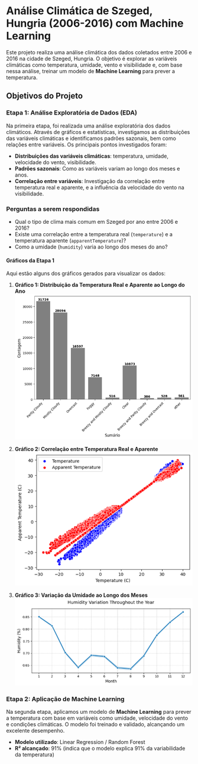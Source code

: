 # Análise Climática de Szeged, Hungria (2006-2016) com Machine Learning

Este projeto realiza uma análise climática dos dados coletados entre 2006 e 2016 na cidade de Szeged, Hungria. O objetivo é explorar as variáveis climáticas como temperatura, umidade, vento e visibilidade e, com base nessa análise, treinar um modelo de **Machine Learning** para prever a temperatura.

## Objetivos do Projeto

### Etapa 1: Análise Exploratória de Dados (EDA)
Na primeira etapa, foi realizada uma análise exploratória dos dados climáticos. Através de gráficos e estatísticas, investigamos as distribuições das variáveis climáticas e identificamos padrões sazonais, bem como relações entre variáveis. Os principais pontos investigados foram:

- **Distribuições das variáveis climáticas**: temperatura, umidade, velocidade do vento, visibilidade.
- **Padrões sazonais**: Como as variáveis variam ao longo dos meses e anos.
- **Correlação entre variáveis**: Investigação da correlação entre temperatura real e aparente, e a influência da velocidade do vento na visibilidade.

### Perguntas a serem respondidas
- Qual o tipo de clima mais comum em Szeged por ano entre 2006 e 2016?
- Existe uma correlação entre a temperatura real (`temperature`) e a temperatura aparente (`apparentTemperature`)?
- Como a umidade (`humidity`) varia ao longo dos meses do ano?

#### Gráficos da Etapa 1
Aqui estão alguns dos gráficos gerados para visualizar os dados:

1. **Gráfico 1: Distribuição da Temperatura Real e Aparente ao Longo do Ano**
   ![Gráfico 1](https://github.com/andrewgabr/Analise_Clim-tica_Szeged-Regressao/blob/main/imgs/1.png?raw=true)

2. **Gráfico 2: Correlação entre Temperatura Real e Aparente**
   ![Gráfico 2](https://github.com/andrewgabr/Analise_Clim-tica_Szeged-Regressao/blob/main/imgs/2.png?raw=true)

3. **Gráfico 3: Variação da Umidade ao Longo dos Meses**
   ![Gráfico 3](https://github.com/andrewgabr/Analise_Clim-tica_Szeged-Regressao/blob/main/imgs/3.png?raw=true)

### Etapa 2: Aplicação de Machine Learning
Na segunda etapa, aplicamos um modelo de **Machine Learning** para prever a temperatura com base em variáveis como umidade, velocidade do vento e condições climáticas. O modelo foi treinado e validado, alcançando um excelente desempenho.

- **Modelo utilizado**: Linear Regression / Random Forest
- **R² alcançado**: 91% (indica que o modelo explica 91% da variabilidade da temperatura)


